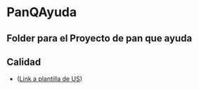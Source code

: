 # PanQAyuda

## Folder para el Proyecto de pan que ayuda

## Calidad
* ([Link a plantilla de US](https://docs.google.com/spreadsheets/d/1JVjfi3zqRXL4khqegLYV4zRc6YaT8Pho2a7oxEjDWKo/edit#gid=0))
